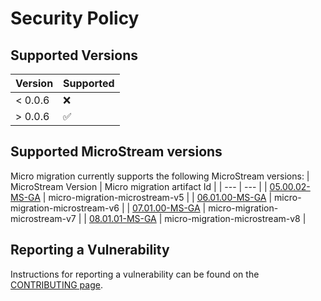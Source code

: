 # Security Policy

## Supported Versions

| Version | Supported          |
| ------- | ------------------ |
| < 0.0.6   | :x:                |
| > 0.0.6   | :white_check_mark: |

## Supported MicroStream versions
Micro migration currently supports the following MicroStream versions:
| MicroStream Version  | Micro migration artifact Id |
| --- | --- |
| [05.00.02-MS-GA](https://central.sonatype.dev/artifact/one.microstream/microstream-storage/05.00.02-MS-GA)  | micro-migration-microstream-v5  |
| [06.01.00-MS-GA](https://central.sonatype.dev/artifact/one.microstream/microstream-storage/06.01.00-MS-GA)  | micro-migration-microstream-v6  |
| [07.01.00-MS-GA](https://central.sonatype.dev/artifact/one.microstream/microstream-storage/07.01.00-MS-GA)  | micro-migration-microstream-v7  |
| [08.01.01-MS-GA](https://central.sonatype.dev/artifact/one.microstream/microstream-storage/08.01.01-MS-GA)  | micro-migration-microstream-v8  |

## Reporting a Vulnerability

Instructions for reporting a vulnerability can be found on the [CONTRIBUTING page](CONTRIBUTING.md).
